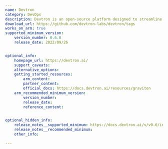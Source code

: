 ```yaml
---
name: Devtron
category: DevOps
description: Devtron is an open-source platform designed to streamline and enhance the management and deployment of applications on Kubernetes.
download_url: https://github.com/devtron-labs/devtron/tags
works_on_arm: true
supported_minimum_version: 
    version_number: 0.6.0
    release_date: 2022/09/26


optional_info:
    homepage_url: https://devtron.ai/
    support_caveats:
    alternative_options: 
    getting_started_resources:
        arm_content: 
        partner_content: 
        official_docs: https://docs.devtron.ai/resources/graviton
    arm_recommended_minimum_version:
        version_number:
        release_date:
        reference_content:


optional_hidden_info:
    release_notes__supported_minimum: https://docs.devtron.ai/v/v0.6/install/install-devtron-with-cicd#install-multi-architecture-nodes-arm-and-amd
    release_notes__recommended_minimum:
    other_info: 

---
```

